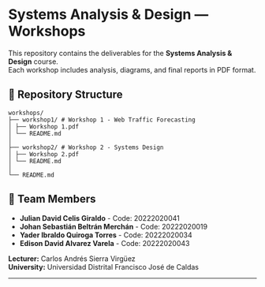 # Systems Analysis & Design — Workshops

This repository contains the deliverables for the **Systems Analysis & Design** course.  
Each workshop includes analysis, diagrams, and final reports in PDF format.

## 📂 Repository Structure

```
workshops/
├── workshop1/ # Workshop 1 - Web Traffic Forecasting
│ ├── Workshop 1.pdf
│ └── README.md
│
├── workshop2/ # Workshop 2 - Systems Design
│ ├── Workshop 2.pdf
│ └── README.md
│
└── README.md
```

## 👥 Team Members
- **Julian David Celis Giraldo** - Code: 20222020041
- **Johan Sebastián Beltrán Merchán** - Code: 20222020019
- **Yader Ibraldo Quiroga Torres** - Code: 20222020034  
- **Edison David Alvarez Varela** - Code: 20222020043

**Lecturer:** Carlos Andrés Sierra Virgüez  
**University:** Universidad Distrital Francisco José de Caldas

---
 


